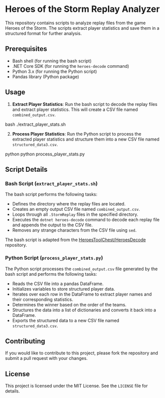 # Heroes of the Storm Replay Analyzer

This repository contains scripts to analyze replay files from the game Heroes of the Storm. The scripts extract player statistics and save them in a structured format for further analysis.

## Prerequisites

- Bash shell (for running the bash script)
- .NET Core SDK (for running the `heroes-decode` command)
- Python   3.x (for running the Python script)
- Pandas library (Python package)

## Usage

1. **Extract Player Statistics**: Run the bash script to decode the replay files and extract player statistics. This will create a CSV file named `combined_output.csv`.

bash ./extract_player_stats.sh


2. **Process Player Statistics**: Run the Python script to process the extracted player statistics and structure them into a new CSV file named `structured_data3.csv`.

python python process_player_stats.py


## Script Details

### Bash Script (`extract_player_stats.sh`)

The bash script performs the following tasks:

- Defines the directory where the replay files are located.
- Creates an empty output CSV file named `combined_output.csv`.
- Loops through all `.StormReplay` files in the specified directory.
- Executes the `dotnet heroes-decode` command to decode each replay file and appends the output to the CSV file.
- Removes any strange characters from the CSV file using `sed`.

The bash script is adapted from the [HeroesToolChest/HeroesDecode](https://github.com/HeroesToolChest/HeroesDecode) repository.

### Python Script (`process_player_stats.py`)

The Python script processes the `combined_output.csv` file generated by the bash script and performs the following tasks:

- Reads the CSV file into a pandas DataFrame.
- Initializes variables to store structured player data.
- Iterates over each row in the DataFrame to extract player names and their corresponding statistics.
- Determines the winner based on the order of the teams.
- Structures the data into a list of dictionaries and converts it back into a DataFrame.
- Exports the structured data to a new CSV file named `structured_data3.csv`.

## Contributing

If you would like to contribute to this project, please fork the repository and submit a pull request with your changes.

## License

This project is licensed under the MIT License. See the `LICENSE` file for details.